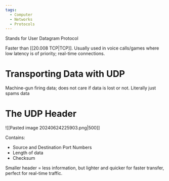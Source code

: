 ```yaml
---
tags:
  - Computer
  - Networks
  - Protocols
---
```

Stands for User Datagram Protocol

Faster than [[20.008 TCP|TCP]].
Usually used in voice calls/games where low latency is of priority; real-time connections.
# Transporting Data with UDP

Machine-gun firing data; does not care if data is lost or not.
Literally just spams data
# The UDP Header
![[Pasted image 20240624225903.png|500]]

Contains:
- Source and Destination Port Numbers
- Length of data
- Checksum

Smaller header = less information, but lighter and quicker for faster transfer, perfect for real-time traffic.